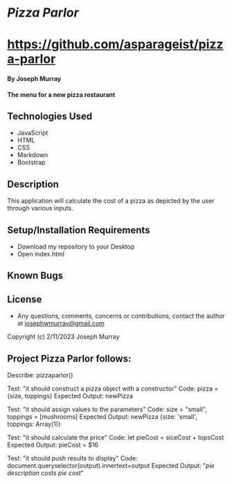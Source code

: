 # _Pizza Parlor_

# https://github.com/asparageist/pizza-parlor

#### By Joseph Murray

#### The menu for a new pizza restaurant

## Technologies Used

* JavaScript
* HTML
* CSS
* Markdown
* Bootstrap

## Description

This application will calculate the cost of a pizza as depicted by the user through various inputs.

## Setup/Installation Requirements

* Download my repository to your Desktop
* Open index.html

## Known Bugs

## License

* Any questions, comments, concerns or contributions, contact the author at josephwmurray@gmail.com

Copyright (c) 2/11/2023 Joseph Murray

## Project Pizza Parlor follows:
 
Describe: pizzaparlor()

Test: "it should construct a pizza object with a constructor"
Code: pizza = {size, toppings}
Expected Output: newPizza

Test: "it should assign values to the parameters"
Code: size = "small", toppings = [mushrooms]
Expected Output: newPizza {size: 'small', toppings: Array(1)}

Test: "it should calculate the price"
Code: let pieCost = siceCost + topsCost
Expected Output: pieCost = $16

Test: "it should push results to display"
Code: document.queryselector(output).innertext=output
Expected Output: "*pie description* costs *pie cost*"